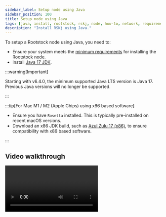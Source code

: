 ```yaml
---
sidebar_label: Setup node using Java
sidebar_position: 100
title: Setup node using Java
tags: [java, install, rootstock, rskj, node, how-to, network, requirements, mainnet, jar]
description: "Install RSKj using Java."
---
```


To setup a Rootstock node using Java, you need to:

- Ensure your system meets the [minimum requirements](/node-operators/setup/requirements/) for installing the Rootstock node.
- Install [Java 17 JDK](https://www.java.com/download/).

:::warning[Important]

Starting with v6.4.0, the minimum supported Java LTS version is Java 17. Previous Java versions will no longer be supported.

:::

:::tip[For Mac M1 / M2 (Apple Chips) using x86 based software]

- Ensure you have `Rosetta` installed. This is typically pre-installed on recent macOS versions.
- Download an x86 JDK build, such as [Azul Zulu 17 (x86)](https://www.azul.com/downloads/?version=java-17-lts&os=macos&package=jdk#zulu), to ensure compatibility with x86 based software.

:::

## Video walkthrough

<Video url="https://www.youtube-nocookie.com/embed/TxpS6WhxUiU?cc_load_policy=1" thumbnail="/img/thumbnails/install-node-java-thumbnail.png" />

## Install the node using a JAR file

### Download and Setup

1. **Download the JAR**: Download the Fat JAR or Uber JAR from [RSKj releases](https://github.com/rsksmart/rskj/releases), or compile it [reproducibly](https://github.com/rsksmart/rskj/wiki/Reproducible-Build).

2. **Create Directory**: Create a directory for the node.
```jsx
mkdir rskj-node-jar
cd ~/rskj-node-jar
```
3. **Move the JAR**: Move or copy the just downloaded jar file to your directory.
```jsx
mv ~/Downloads/rskj-core-6.4.0-ARROWHEAD-all.jar SHA256SUMS.asc /Users/{user}/rskj-node-jar/
```

<!-- ### Configuration
1. **Create Config Directory**: Create another directory inside `~/rskj-node-jar/config`
```jsx
  mkdir config
```
2. **Download Config File**: Get `node.conf` from [here](https://github.com/rsksmart/rif-relay/blob/main/docker/node.conf).
3. **Move Config File**: Move the `node.conf` file to the `config` directory. -->

### Run the Node

````mdx-code-block
<Tabs>
  <TabItem value="1" label="Linux, Mac OSX" default>
    ```shell
    java -cp <PATH-TO-THE-RSKJ-JAR> co.rsk.Start
    ```
  </TabItem>
  <TabItem value="2" label="Windows">
    ```shell
    java -cp <PATH-TO-THE-RSKJ-JAR> co.rsk.Start
    ```
  </TabItem>
</Tabs>
````

:::tip[Tip]

Replace `<PATH-TO-THE-RSKJ-JAR>` with the actual path to your JAR file. For example, `C:/RskjCode/rskj-core-6.4.0-ARROWHEAD-all.jar`.
:::

## Using Import Sync

Instead of the default synchronization, you can use import sync to import a pre-synchronized database from a trusted origin, which is significantly faster.

````mdx-code-block
<Tabs>
  <TabItem value="3" label="Linux, Mac OSX" default>
    ```shell
    java -cp <PATH-TO-THE-RSKJ-JAR> co.rsk.Start --import
    ```
  </TabItem>
  <TabItem value="4" label="Windows">
    ```shell
    java -cp <PATH-TO-THE-RSKJ-JAR> co.rsk.Start --import
    ```
  </TabItem>
</Tabs>
````

### Resolving memory issues

**Memory Issues?** If you encounter memory errors and meet the [minimum hardware requirements](/node-operators/setup/requirements/), consider using `-Xmx4G` flag to allocate more memory as shown below:

````mdx-code-block
<Tabs>
  <TabItem value="5" label="Linux, Mac OSX" default>
    ```shell
    java -Xmx4G -cp <PATH-TO-THE-RSKJ-JAR> co.rsk.Start --import
    ```
  </TabItem>
  <TabItem value="6" label="Windows">
    ```shell
    C:\> java -Xmx4G -cp <PATH-TO-THE-RSKJ-JAR> co.rsk.Start --import
    ```
  </TabItem>
</Tabs>
````

:::tip[Tip]

Replace `<PATH-TO-THE-RSKJ-JAR>` with your JAR file path. For configuration details, see [`database.import` setting](/node-operators/setup/configuration/reference#databaseimport).
:::

## Check the RPC

:::info[Info]

After starting the node, if there's no output, this means it's running correctly.
:::

1. To confirm, open a new console tab (it is important you do not close this tab or interrupt the process) and test the node's RPC server. A sample cURL request:

````mdx-code-block
<Tabs>
  <TabItem value="7" label="Linux, Mac OSX" default>
    ```shell
    curl http://localhost:4444 -s -X POST -H "Content-Type: application/json" --data '{"jsonrpc":"2.0","method":"web3_clientVersion","params":[],"id":67}'
    ```
  </TabItem>
  <TabItem value="8" label="Windows">
    ```shell
    curl http://localhost:4444 -s -X POST -H "Content-Type: application/json" --data '{"jsonrpc":"2.0","method":"web3_clientVersion","params":[],"id":67}'
    ```
  </TabItem>
</Tabs>
````

Output:

```shell
{"jsonrpc":"2.0","id":67,"result":"RskJ/6.4.0/Mac OS X/Java21/ARROWHEAD-e016b25"}
```

2. To check the block number:

````mdx-code-block
<Tabs>
  <TabItem value="9" label="Linux, Mac OSX" default>
     ```shell
    curl -X POST http://localhost:4444/ -H "Content-Type: application/json" --data '{"jsonrpc":"2.0", "method":"eth_blockNumber","params":[],"id":1}'
    ```
  </TabItem>
  <TabItem value="10" label="Windows">
    ```windows-command-prompt
    curl -X POST http://localhost:4444/ -H "Content-Type: application/json" --data '{"jsonrpc":"2.0", "method":"eth_blockNumber","params":[],"id":1}'
    ```
  </TabItem>
</Tabs>
````

Output:
```jsx
{"jsonrpc":"2.0","id":1,"result":"0x3710"}
```

:::success[Success]
Now, you have successfully setup a Rootstock node using the jar file.
The `result` property represents the latest synced block in hexadecimal.
:::

## Switching networks

To change networks on the RSKj node, use the following commands:

- Mainnet
    ```bash
    java -cp <PATH-TO-THE-RSKJ-FATJAR> co.rsk.Start
    ```
- Testnet
    ```bash
    java -cp <PATH-TO-THE-RSKJ-FATJAR> co.rsk.Start --testnet
    ```
- Regtest
    ```bash
    java -cp <PATH-TO-THE-RSKJ-FATJAR> co.rsk.Start --regtest
    ```

:::tip[Tip]
Replace `<PATH-TO-THE-RSKJ-FATJAR>` with the actual path to your jar file. For example: `C:/RskjCode/rskj-core-6.4.0-ARROWHEAD-all.jar`.
:::
